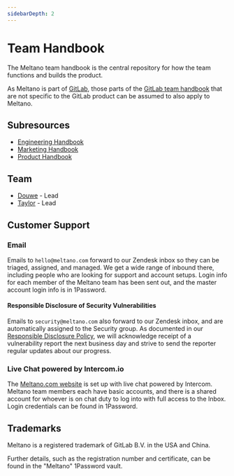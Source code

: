```yaml
---
sidebarDepth: 2
---
```


# Team Handbook

The Meltano team handbook is the central repository for how the team functions and builds the product.

As Meltano is part of [GitLab](https://about.gitlab.com/), those parts of the [GitLab team handbook](https://about.gitlab.com/handbook/) that are not specific to the GitLab product can be assumed to also apply to Meltano.

## Subresources

- [Engineering Handbook](/handbook/engineering/)
- [Marketing Handbook](/handbook/marketing/)
- [Product Handbook](/handbook/product/)

## Team

- [Douwe](https://about.gitlab.com/company/team/#DouweM) - Lead
- [Taylor](https://about.gitlab.com/company/team/#tayloramurphy) - Lead

## Customer Support

### Email

Emails to `hello@meltano.com` forward to our Zendesk inbox so they can be triaged, assigned, and managed.
We get a wide range of inbound there, including people who are looking for support and account setups.
Login info for each member of the Meltano team has been sent out, and the master account login info is in 1Password.

#### Responsible Disclosure of Security Vulnerabilities

Emails to `security@meltano.com` also forward to our Zendesk inbox, and are automatically assigned to the Security group. As documented in our [Responsible Disclosure Policy](/docs/responsible-disclosure.md), we will acknowledge receipt of a vulnerability report the next business day and strive to send the reporter regular updates about our progress.

### Live Chat powered by Intercom.io

The [Meltano.com website](https://www.meltano.com) is set up with live chat powered by Intercom.
Meltano team members each have basic accounts, and there is a shared account for whoever is on chat duty to log into with full access to the Inbox.
Login credentials can be found in 1Password.

## Trademarks

Meltano is a registered trademark of GitLab B.V. in the USA and China.

Further details, such as the registration number and certificate, can be found in the "Meltano" 1Password vault.
